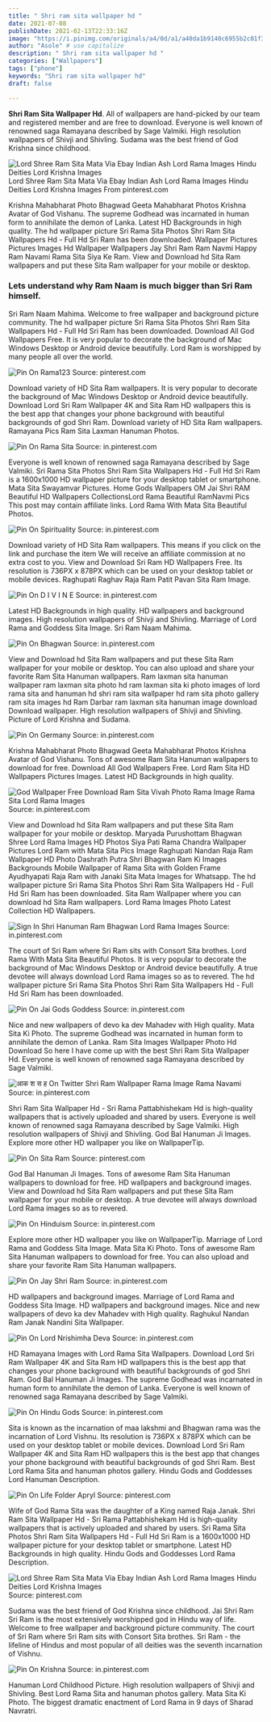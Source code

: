 ```yaml
---
title: " Shri ram sita wallpaper hd "
date: 2021-07-08
publishDate: 2021-02-13T22:33:16Z
image: "https://i.pinimg.com/originals/a4/0d/a1/a40da1b9140c6955b2c01f3af7baafc4.gif"
author: "Asole" # use capitalize
description: " Shri ram sita wallpaper hd "
categories: ["Wallpapers"]
tags: ["phone"]
keywords: "Shri ram sita wallpaper hd"
draft: false

---
```



**Shri Ram Sita Wallpaper Hd**. All of wallpapers are hand-picked by our team and registered member and are free to download. Everyone is well known of renowned saga Ramayana described by Sage Valmiki. High resolution wallpapers of Shivji and Shivling. Sudama was the best friend of God Krishna since childhood.

![Lord Shree Ram Sita Mata Via Ebay Indian Ash Lord Rama Images Hindu Deities Lord Krishna Images](https://i.pinimg.com/originals/9f/89/25/9f89253a800c80e8023d28be0700c779.jpg "Lord Shree Ram Sita Mata Via Ebay Indian Ash Lord Rama Images Hindu Deities Lord Krishna Images")
Lord Shree Ram Sita Mata Via Ebay Indian Ash Lord Rama Images Hindu Deities Lord Krishna Images From pinterest.com


Krishna Mahabharat Photo Bhagwad Geeta Mahabharat Photos Krishna Avatar of God Vishanu. The supreme Godhead was incarnated in human form to annihilate the demon of Lanka. Latest HD Backgrounds in high quality. The hd wallpaper picture Sri Rama Sita Photos Shri Ram Sita Wallpapers Hd - Full Hd Sri Ram has been downloaded. Wallpaper Pictures Pictures Images Hd Wallpaper Wallpapers Jay Shri Ram Ram Navmi Happy Ram Navami Rama Sita Siya Ke Ram. View and Download hd Sita Ram wallpapers and put these Sita Ram wallpaper for your mobile or desktop.

### Lets understand why Ram Naam is much bigger than Sri Ram himself.

Sri Ram Naam Mahima. Welcome to free wallpaper and background picture community. The hd wallpaper picture Sri Rama Sita Photos Shri Ram Sita Wallpapers Hd - Full Hd Sri Ram has been downloaded. Download All God Wallpapers Free. It is very popular to decorate the background of Mac Windows Desktop or Android device beautifully. Lord Ram is worshipped by many people all over the world.


![Pin On Rama123](https://i.pinimg.com/originals/b1/36/52/b13652288e99a147357201c4abbc15a0.jpg "Pin On Rama123")
Source: pinterest.com

Download variety of HD Sita Ram wallpapers. It is very popular to decorate the background of Mac Windows Desktop or Android device beautifully. Download Lord Sri Ram Wallpaper 4K and Sita Ram HD wallpapers this is the best app that changes your phone background with beautiful backgrounds of god Shri Ram. Download variety of HD Sita Ram wallpapers. Ramayana Pics Ram Sita Laxman Hanuman Photos.

![Pin On Rama Sita](https://i.pinimg.com/474x/ca/e6/ab/cae6abba5fde4841bcf8737544657a44.jpg "Pin On Rama Sita")
Source: in.pinterest.com

Everyone is well known of renowned saga Ramayana described by Sage Valmiki. Sri Rama Sita Photos Shri Ram Sita Wallpapers Hd - Full Hd Sri Ram is a 1600x1000 HD wallpaper picture for your desktop tablet or smartphone. Mata Sita Swayamvar Pictures. Home Gods Wallpapers OM Jai Shri RAM Beautiful HD Wallpapers CollectionsLord Rama Beautiful RamNavmi Pics This post may contain affiliate links. Lord Rama With Mata Sita Beautiful Photos.

![Pin On Spirituality](https://i.pinimg.com/originals/db/36/18/db361830a40e12cdcf54aa8d28f8b266.jpg "Pin On Spirituality")
Source: in.pinterest.com

Download variety of HD Sita Ram wallpapers. This means if you click on the link and purchase the item We will receive an affiliate commission at no extra cost to you. View and Download Sri Ram HD Wallpapers Free. Its resolution is 736PX x 878PX which can be used on your desktop tablet or mobile devices. Raghupati Raghav Raja Ram Patit Pavan Sita Ram Image.

![Pin On D I V I N E](https://i.pinimg.com/originals/06/7c/96/067c96f84f5a039ac9d93f58252bd1ad.jpg "Pin On D I V I N E")
Source: in.pinterest.com

Latest HD Backgrounds in high quality. HD wallpapers and background images. High resolution wallpapers of Shivji and Shivling. Marriage of Lord Rama and Goddess Sita Image. Sri Ram Naam Mahima.

![Pin On Bhagwan](https://i.pinimg.com/originals/96/4d/19/964d195e20a2de39e465413a23c65e3a.jpg "Pin On Bhagwan")
Source: in.pinterest.com

View and Download hd Sita Ram wallpapers and put these Sita Ram wallpaper for your mobile or desktop. You can also upload and share your favorite Ram Sita Hanuman wallpapers. Ram laxman sita hanuman wallpaper ram laxman sita photo hd ram laxman sita ki photo images of lord rama sita and hanuman hd shri ram sita wallpaper hd ram sita photo gallery ram sita images hd Ram Darbar ram laxman sita hanuman image download Download wallpaper. High resolution wallpapers of Shivji and Shivling. Picture of Lord Krishna and Sudama.

![Pin On Germany](https://i.pinimg.com/originals/7e/2a/0f/7e2a0fd7c64011be4f385bce17787647.jpg "Pin On Germany")
Source: in.pinterest.com

Krishna Mahabharat Photo Bhagwad Geeta Mahabharat Photos Krishna Avatar of God Vishanu. Tons of awesome Ram Sita Hanuman wallpapers to download for free. Download All God Wallpapers Free. Lord Ram Sita HD Wallpapers Pictures Images. Latest HD Backgrounds in high quality.

![God Wallpaper Free Download Ram Sita Vivah Photo Rama Image Rama Sita Lord Rama Images](https://i.pinimg.com/736x/e3/71/0a/e3710a83e821eedae4a3a7ad068a61ce.jpg "God Wallpaper Free Download Ram Sita Vivah Photo Rama Image Rama Sita Lord Rama Images")
Source: in.pinterest.com

View and Download hd Sita Ram wallpapers and put these Sita Ram wallpaper for your mobile or desktop. Maryada Purushottam Bhagwan Shree Lord Rama Images HD Photos Siya Pati Rama Chandra Wallpaper Pictures Lord Ram with Mata Sita Pics Image Raghupati Nandan Raja Ram Wallpaper HD Photo Dashrath Putra Shri Bhagwan Ram Ki Images Backgrounds Mobile Wallpaper of Rama Sita with Golden Frame Ayudhyapati Raja Ram with Janaki Sita Mata Images for Whatsapp. The hd wallpaper picture Sri Rama Sita Photos Shri Ram Sita Wallpapers Hd - Full Hd Sri Ram has been downloaded. Sita Ram Wallpaper where you can download hd Sita Ram wallpapers. Lord Rama Images Photo Latest Collection HD Wallpapers.

![Sign In Shri Hanuman Ram Bhagwan Lord Rama Images](https://i.pinimg.com/originals/9a/be/27/9abe2712fe55a10a03d4c4f34008530d.jpg "Sign In Shri Hanuman Ram Bhagwan Lord Rama Images")
Source: in.pinterest.com

The court of Sri Ram where Sri Ram sits with Consort Sita brothes. Lord Rama With Mata Sita Beautiful Photos. It is very popular to decorate the background of Mac Windows Desktop or Android device beautifully. A true devotee will always download Lord Rama images so as to revered. The hd wallpaper picture Sri Rama Sita Photos Shri Ram Sita Wallpapers Hd - Full Hd Sri Ram has been downloaded.

![Pin On Jai Gods Goddess](https://i.pinimg.com/736x/32/52/c5/3252c5fae62854a6d68a24fc8196dc38.jpg "Pin On Jai Gods Goddess")
Source: in.pinterest.com

Nice and new wallpapers of devo ka dev Mahadev with High quality. Mata Sita Ki Photo. The supreme Godhead was incarnated in human form to annihilate the demon of Lanka. Ram Sita Images Wallpaper Photo Hd Download So here I have come up with the best Shri Ram Sita Wallpaper Hd. Everyone is well known of renowned saga Ramayana described by Sage Valmiki.

![आक श स ह On Twitter Shri Ram Wallpaper Rama Image Rama Navami](https://i.pinimg.com/originals/77/49/78/77497815ce6ff5d643fa8c5a42b6880f.jpg "आक श स ह On Twitter Shri Ram Wallpaper Rama Image Rama Navami")
Source: in.pinterest.com

Shri Ram Sita Wallpaper Hd - Sri Rama Pattabhishekam Hd is high-quality wallpapers that is actively uploaded and shared by users. Everyone is well known of renowned saga Ramayana described by Sage Valmiki. High resolution wallpapers of Shivji and Shivling. God Bal Hanuman Ji Images. Explore more other HD wallpaper you like on WallpaperTip.

![Pin On Sita Ram](https://i.pinimg.com/originals/44/63/ca/4463caad2e2b7b3ff71214451f9d1232.jpg "Pin On Sita Ram")
Source: pinterest.com

God Bal Hanuman Ji Images. Tons of awesome Ram Sita Hanuman wallpapers to download for free. HD wallpapers and background images. View and Download hd Sita Ram wallpapers and put these Sita Ram wallpaper for your mobile or desktop. A true devotee will always download Lord Rama images so as to revered.

![Pin On Hinduism](https://i.pinimg.com/564x/f1/24/64/f12464316e15840997485b72e05bc54a.jpg "Pin On Hinduism")
Source: in.pinterest.com

Explore more other HD wallpaper you like on WallpaperTip. Marriage of Lord Rama and Goddess Sita Image. Mata Sita Ki Photo. Tons of awesome Ram Sita Hanuman wallpapers to download for free. You can also upload and share your favorite Ram Sita Hanuman wallpapers.

![Pin On Jay Shri Ram](https://i.pinimg.com/736x/23/b9/9b/23b99bb4500fa8696957f616f7569018.jpg "Pin On Jay Shri Ram")
Source: in.pinterest.com

HD wallpapers and background images. Marriage of Lord Rama and Goddess Sita Image. HD wallpapers and background images. Nice and new wallpapers of devo ka dev Mahadev with High quality. Raghukul Nandan Ram Janak Nandini Sita Wallpaper.

![Pin On Lord Nrishimha Deva](https://i.pinimg.com/564x/58/de/15/58de159cf84344e51f7c05bbf74680db.jpg "Pin On Lord Nrishimha Deva")
Source: in.pinterest.com

HD Ramayana Images with Lord Rama Sita Wallpapers. Download Lord Sri Ram Wallpaper 4K and Sita Ram HD wallpapers this is the best app that changes your phone background with beautiful backgrounds of god Shri Ram. God Bal Hanuman Ji Images. The supreme Godhead was incarnated in human form to annihilate the demon of Lanka. Everyone is well known of renowned saga Ramayana described by Sage Valmiki.

![Pin On Hindu Gods](https://i.pinimg.com/736x/93/9d/05/939d05c90316c41a51ee7bb225ef524e.jpg "Pin On Hindu Gods")
Source: in.pinterest.com

Sita is known as the incarnation of maa lakshmi and Bhagwan rama was the incarnation of Lord Vishnu. Its resolution is 736PX x 878PX which can be used on your desktop tablet or mobile devices. Download Lord Sri Ram Wallpaper 4K and Sita Ram HD wallpapers this is the best app that changes your phone background with beautiful backgrounds of god Shri Ram. Best Lord Rama Sita and hanuman photos gallery. Hindu Gods and Goddesses Lord Hanuman Description.

![Pin On Life Folder Apryl](https://i.pinimg.com/originals/a3/6a/63/a36a6396bd83c26373a935fbe3cce647.jpg "Pin On Life Folder Apryl")
Source: pinterest.com

Wife of God Rama Sita was the daughter of a King named Raja Janak. Shri Ram Sita Wallpaper Hd - Sri Rama Pattabhishekam Hd is high-quality wallpapers that is actively uploaded and shared by users. Sri Rama Sita Photos Shri Ram Sita Wallpapers Hd - Full Hd Sri Ram is a 1600x1000 HD wallpaper picture for your desktop tablet or smartphone. Latest HD Backgrounds in high quality. Hindu Gods and Goddesses Lord Rama Description.

![Lord Shree Ram Sita Mata Via Ebay Indian Ash Lord Rama Images Hindu Deities Lord Krishna Images](https://i.pinimg.com/originals/9f/89/25/9f89253a800c80e8023d28be0700c779.jpg "Lord Shree Ram Sita Mata Via Ebay Indian Ash Lord Rama Images Hindu Deities Lord Krishna Images")
Source: pinterest.com

Sudama was the best friend of God Krishna since childhood. Jai Shri Ram Sri Ram is the most extensively worshipped god in Hindu way of life. Welcome to free wallpaper and background picture community. The court of Sri Ram where Sri Ram sits with Consort Sita brothes. Sri Ram - the lifeline of Hindus and most popular of all deities was the seventh incarnation of Vishnu.

![Pin On Krishna](https://i.pinimg.com/originals/a4/0d/a1/a40da1b9140c6955b2c01f3af7baafc4.gif "Pin On Krishna")
Source: in.pinterest.com

Hanuman Lord Childhood Picture. High resolution wallpapers of Shivji and Shivling. Best Lord Rama Sita and hanuman photos gallery. Mata Sita Ki Photo. The biggest dramatic enactment of Lord Rama in 9 days of Sharad Navratri.

